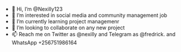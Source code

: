 - 👋 Hi, I’m @Nexilly123
- 👀 I’m interested in social media and community management job
- 🌱 I’m currently learning project managemenr
- 💞️ I’m looking to collaborate on any new project
- 📫 Reach me on Twitter as @nexilly and Telegram as @fredrick. and WhatsApp +256751986164

<!---
Nexilly123/Nexilly123 is a ✨ special ✨ repository because its `README.md` (this file) appears on your GitHub profile.
You can click the Preview link to take a look at your changes.
--->
